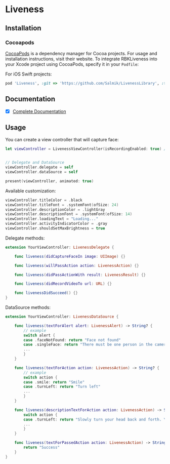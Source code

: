 # Liveness

## Installation

### Cocoapods

[CocoaPods](https://cocoapods.org) is a dependency manager for Cocoa projects. For usage and installation instructions, visit their website. To integrate RBKLiveness into your Xcode project using CocoaPods, specify it in your `Podfile`:

For iOS Swift projects:

```ruby
pod 'Liveness', :git => 'https://github.com/Salmik/LivenessLibrary', :tag => '1.0.6'
```

## Documentation
- [x] [Complete Documentation](https://salmik.github.io/LivenessLibrary/)


## Usage
You can create a view controller that will capture face:

```swift
let viewController = LivenessViewController(isRecordingEnabled: true) // isRecordingEnabled is false by default


// Delegate and DataSource
viewController.delegate = self
viewController.dataSource = self

present(viewController, animated: true)
```

Available customization:

```swift
viewController.titleColor = .black
viewController.titleFont = .systemFont(ofSize: 24)
viewController.descriptionColor = .lightGray
viewController.descriptionFont = .systemFont(ofSize: 14)
viewController.loadingText = "Loading..."
viewController.activityIndicatorColor = .gray
viewController.shouldSetMaxBrightness = true
```

Delegate methods:

```swift
extension YourViewController: LivenessDelegate {

    func liveness(didCaptureFaceIn image: UIImage) {}

    func liveness(willPassAction action: LivenessAction) {}

    func liveness(didPassActionWith result: LivenessResult) {}

    func liveness(didRecordVideoTo url: URL) {}

    func livenessDidSucceed() {}
}
```

DataSource methods: 

```swift
extension YourViewController: LivenessDataSource {

    func liveness(textForAlert alert: LivenessAlert) -> String? {
        // example
        switch alert {
        case .faceNotFound: return "Face not found"
        case .singleFace: return "There must be one person in the camera"
        ...
        }
    }

    func liveness(textForAction action: LivenessAction) -> String? {
        // example
        switch action {
        case .smile: return "Smile"
        case .turnLeft: return "Turn left"
        ...
        }
    }

    func liveness(descriptionTextForAction action: LivenessAction) -> String? {
        switch action {
        case .turnLeft: return "Slowly turn your head back and forth. Your face must remain in the camera's field of view"
        ...
        }
    }

    func liveness(textForPassedAction action: LivenessAction) -> String? { 
        return "Success" 
    }
}
```
